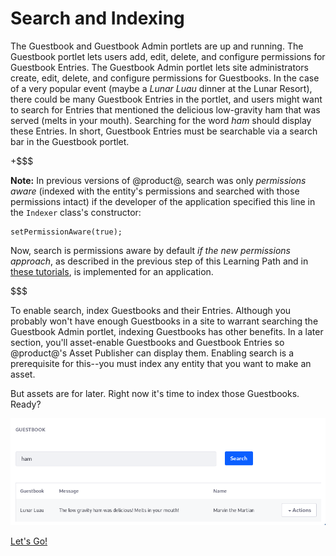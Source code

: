 # Search and Indexing

The Guestbook and Guestbook Admin portlets are up and running. The Guestbook
portlet lets users add, edit, delete, and configure permissions for Guestbook
Entries. The Guestbook Admin portlet lets site administrators create, edit,
delete, and configure permissions for Guestbooks. In the case of a very popular
event (maybe a *Lunar Luau* dinner at the Lunar Resort), there could be many
Guestbook Entries in the portlet, and users might want to search for Entries
that mentioned the delicious low-gravity ham that was served (melts in your
mouth). Searching for the word *ham* should display these Entries. In short,
Guestbook Entries must be searchable via a search bar in the Guestbook portlet. 

+$$$

**Note:** In previous versions of @product@, search was only _permissions aware_
(indexed with the entity's permissions and searched with those permissions
intact) if the developer of the application specified this line in the `Indexer`
class's constructor:

    setPermissionAware(true);

Now, search is permissions aware by default _if the new permissions approach_,
as described in the previous step of this Learning Path and in 
[these tutorials](/develop/tutorials/-/knowledge_base/7-1/defining-application-permissions), 
is implemented for an application.

$$$

To enable search, index Guestbooks and their Entries.  Although you probably
won't have enough Guestbooks in a site to warrant searching the Guestbook Admin
portlet, indexing Guestbooks has other benefits. In a later section, you'll
asset-enable Guestbooks and Guestbook Entries so @product@'s Asset Publisher can
display them. Enabling search is a prerequisite for this--you must index any
entity that you want to make an asset. 

But assets are for later. Right now it's time to index those Guestbooks. Ready? 

![Figure 1: Add a search bar so users can search for Guestbook Entries. If a message or name matches the search query, the Entry is displayed in the search results.](../../../images/guestbook-portlet-search.png)

<a class="go-link btn btn-primary" href="/develop/tutorials/-/knowledge_base/7-0/enabling-search-and-indexing-for-guestbooks">Let's Go!<span class="icon-circle-arrow-right"></span></a>



